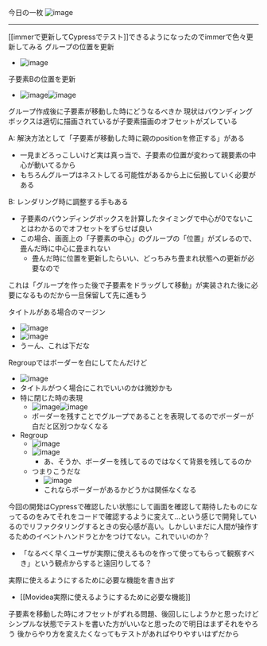 
今日の一枚
![image](https://gyazo.com/fea4976e7cd0970fa2d6215de931307d/thumb/1000)

---
[[immerで更新してCypressでテスト]]できるようになったのでimmerで色々更新してみる
グループの位置を更新
- ![image](https://gyazo.com/b520f31bbd2876a31557b797babf2f5c/thumb/1000)

子要素Bの位置を更新
- ![image](https://gyazo.com/99871fd7fe10311a4a3875a0ac5f80c6/thumb/1000)![image](https://gyazo.com/d2b5c8f049f9f252252391a7cb636044/thumb/1000)

グループ作成後に子要素が移動した時にどうなるべきか
現状はバウンディングボックスは適切に描画されているが子要素描画のオフセットがズレている

A: 解決方法として「子要素が移動した時に親のpositionを修正する」がある
- 一見まどろっこしいけど実は真っ当で、子要素の位置が変わって親要素の中心が動いてるから
- もちろんグループはネストしてる可能性があるから上に伝搬していく必要がある

B: レンダリング時に調整する手もある
- 子要素のバウンディングボックスを計算したタイミングで中心が0でないことはわかるのでオフセットをずらせば良い
- この場合、画面上の「子要素の中心」のグループの「位置」がズレるので、畳んだ時に中心に畳まれない
    - 畳んだ時に位置を更新したらいい、どっちみち畳まれ状態への更新が必要なので

これは「グループを作った後で子要素をドラッグして移動」が実装された後に必要になるものだから一旦保留して先に進もう

タイトルがある場合のマージン
- ![image](https://gyazo.com/6fb2cd2980e2072a0d88e675287b8bd3/thumb/1000)
- ![image](https://gyazo.com/fea4976e7cd0970fa2d6215de931307d/thumb/1000)
- うーん、これは下だな

Regroupではボーダーを白にしてたんだけど
- ![image](https://gyazo.com/47a2059d82ea2ca650b8778f12f81916/thumb/1000)
- タイトルがつく場合にこれでいいのかは微妙かも
- 特に閉じた時の表現
    - ![image](https://gyazo.com/cd39735c6207503682585bd6c0cf71fa/thumb/1000)![image](https://gyazo.com/527ca94b74a14ac4f5dc59a9e63ae9a6/thumb/1000)
    - ボーダーを残すことでグループであることを表現してるのでボーダーが白だと区別つかなくなる
- Regroup
    - ![image](https://gyazo.com/2441807c2369e1554dd2c0c4a463836c/thumb/1000)
    - ![image](https://gyazo.com/29ac8099d8e59321c5ec9a2608d5d8be/thumb/1000)
        - あ、そうか、ボーダーを残してるのではなくて背景を残してるのか
    - つまりこうだな
        - ![image](https://gyazo.com/19496a64d88a4040247134174fc7f9cb/thumb/1000)
        - これならボーダーがあるかどうかは関係なくなる

今回の開発はCypressで確認したい状態にして画面を確認して期待したものになってるのをみてそれをコードで確認するように変えて…という感じで開発しているのでリファクタリングするときの安心感が高い。しかしいまだに人間が操作するためのイベントハンドラとかをつけてない。これでいいのか？
- 「なるべく早くユーザが実際に使えるものを作って使ってもらって観察すべき」という観点からすると遠回りしてる？


実際に使えるようにするために必要な機能を書き出す
- [[Movidea実際に使えるようにするために必要な機能]]

子要素を移動した時にオフセットがずれる問題、後回しにしようかと思ったけど
シンプルな状態でテストを書いた方がいいなと思ったので明日はまずそれをやろう
後からやり方を変えたくなってもテストがあればやりやすいはずだから

